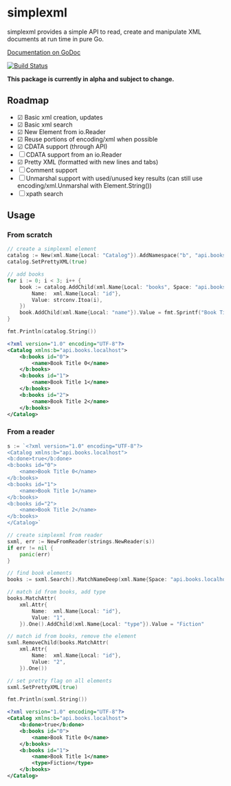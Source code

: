 simplexml
=========

simplexml provides a simple API to read, create and manipulate XML documents at run time in pure Go.

[Documentation on GoDoc](https://godoc.org/github.com/kylewolfe/simplexml)

[![Build Status](https://travis-ci.org/kylewolfe/simplexml.svg?branch=master)](https://travis-ci.org/kylewolfe/simplexml)

**This package is currently in alpha and subject to change.**

## Roadmap

- ☑ Basic xml creation, updates
- ☑ Basic xml search
- ☑ New Element from io.Reader
- ☑ Reuse portions of encoding/xml when possible
- ☑ CDATA support (through API)
- ☐ CDATA support from an io.Reader
- ☑ Pretty XML (formatted with new lines and tabs)
- ☐ Comment support
- ☐ Unmarshal support with used/unused key results (can still use encoding/xml.Unmarshal with Element.String())
- ☐ xpath search

## Usage

### From scratch

```go
// create a simplexml element
catalog := New(xml.Name{Local: "Catalog"}).AddNamespace("b", "api.books.localhost")
catalog.SetPrettyXML(true)

// add books
for i := 0; i < 3; i++ {
	book := catalog.AddChild(xml.Name{Local: "books", Space: "api.books.localhost"}).AddAttribute(xml.Attr{
		Name:  xml.Name{Local: "id"},
		Value: strconv.Itoa(i),
	})
	book.AddChild(xml.Name{Local: "name"}).Value = fmt.Sprintf("Book Title %v", strconv.Itoa(i))
}

fmt.Println(catalog.String())
```

```xml
<?xml version="1.0" encoding="UTF-8"?>
<Catalog xmlns:b="api.books.localhost">
	<b:books id="0">
		<name>Book Title 0</name>
	</b:books>
	<b:books id="1">
		<name>Book Title 1</name>
	</b:books>
	<b:books id="2">
		<name>Book Title 2</name>
	</b:books>
</Catalog>
```
### From a reader

```go
s := `<?xml version="1.0" encoding="UTF-8"?>
<Catalog xmlns:b="api.books.localhost">
<b:done>true</b:done>
<b:books id="0">
	<name>Book Title 0</name>
</b:books>
<b:books id="1">
	<name>Book Title 1</name>
</b:books>
<b:books id="2">
	<name>Book Title 2</name>
</b:books>
</Catalog>`

// create simplexml from reader
sxml, err := NewFromReader(strings.NewReader(s))
if err != nil {
	panic(err)
}

// find book elements
books := sxml.Search().MatchNameDeep(xml.Name{Space: "api.books.localhost", Local: "books"})

// match id from books, add type
books.MatchAttr(
	xml.Attr{
		Name:  xml.Name{Local: "id"},
		Value: "1",
	}).One().AddChild(xml.Name{Local: "type"}).Value = "Fiction"

// match id from books, remove the element
sxml.RemoveChild(books.MatchAttr(
	xml.Attr{
		Name:  xml.Name{Local: "id"},
		Value: "2",
	}).One())

// set pretty flag on all elements
sxml.SetPrettyXML(true)

fmt.Println(sxml.String())
```

```xml
<?xml version="1.0" encoding="UTF-8"?>
<Catalog xmlns:b="api.books.localhost">
	<b:done>true</b:done>
	<b:books id="0">
		<name>Book Title 0</name>
	</b:books>
	<b:books id="1">
		<name>Book Title 1</name>
		<type>Fiction</type>
	</b:books>
</Catalog>
```
